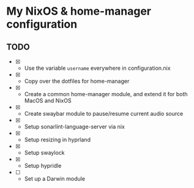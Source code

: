 # My NixOS & home-manager configuration

## TODO
- [x] - Use the variable `username` everywhere in configuration.nix
- [x] - Copy over the dotfiles for home-manager
- [x] - Create a common home-manager module, and extend it for both MacOS and NixOS
- [x] - Create swaybar module to pause/resume current audio source
- [x] - Setup sonarlint-language-server via nix
- [x] - Setup resizing in hyprland
- [x] - Setup swaylock
- [x] - Setup hypridle
- [ ] - Set up a Darwin module

